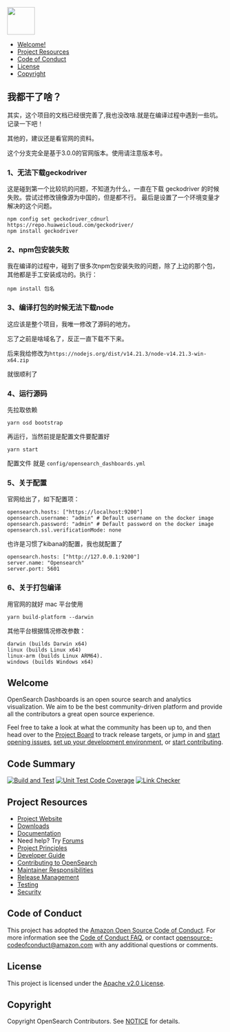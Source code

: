 <img src="https://opensearch.org/assets/brand/SVG/Logo/opensearch_dashboards_logo_darkmode.svg" height="64px"/>

- [Welcome!](#welcome)
- [Project Resources](#project-resources)
- [Code of Conduct](#code-of-conduct)
- [License](#license)
- [Copyright](#copyright)


## 我都干了啥？

其实，这个项目的文档已经很完善了,我也没改啥.就是在编译过程中遇到一些坑。记录一下吧！

其他的，建议还是看官网的资料。

这个分支完全是基于3.0.0的官网版本。使用请注意版本号。

### 1、无法下载geckodriver

这是碰到第一个比较坑的问题，不知道为什么，一直在下载 geckodriver 的时候失败。尝试过修改镜像源为中国的，但是都不行。
最后是设置了一个环境变量才解决的这个问题。
```
npm config set geckodriver_cdnurl https://repo.huaweicloud.com/geckodriver/
npm install geckodriver
```

### 2、npm包安装失败

我在编译的过程中，碰到了很多次npm包安装失败的问题，除了上边的那个包，其他都是手工安装成功的。执行：
```shell
npm install 包名
```

### 3、编译打包的时候无法下载node
这应该是整个项目，我唯一修改了源码的地方。

忘了之前是啥域名了，反正一直下载不下来。

后来我给修改为`https://nodejs.org/dist/v14.21.3/node-v14.21.3-win-x64.zip `

就很顺利了

### 4、运行源码

先拉取依赖
```shell
yarn osd bootstrap
```

再运行，当然前提是配置文件要配置好
```shell
yarn start
```

配置文件 就是 `config/opensearch_dashboards.yml`

### 5、关于配置

官网给出了，如下配置项：
```shell
opensearch.hosts: ["https://localhost:9200"]
opensearch.username: "admin" # Default username on the docker image
opensearch.password: "admin" # Default password on the docker image
opensearch.ssl.verificationMode: none
```

也许是习惯了kibana的配置，我也就配置了
```shell
opensearch.hosts: ["http://127.0.0.1:9200"]
server.name: "Opensearch"
server.port: 5601
```

### 6、关于打包编译

用官网的就好
mac 平台使用
```shell
yarn build-platform --darwin
```

其他平台根据情况修改参数：
```shell
darwin (builds Darwin x64)
linux (builds Linux x64)
linux-arm (builds Linux ARM64).
windows (builds Windows x64)
```


## Welcome

OpenSearch Dashboards is an open source search and analytics visualization. We aim to be the best community-driven platform and provide all the contributors a great open source experience.

Feel free to take a look at what the community has been up to, and then head over to the [Project Board](https://github.com/opensearch-project/OpenSearch-Dashboards/projects) to track release targets, or jump in and [start opening issues](https://github.com/opensearch-project/OpenSearch-Dashboards/issues/new/choose), [set up your development environment](DEVELOPER_GUIDE.md#getting-started), or [start contributing](CONTRIBUTING.md).

## Code Summary

[![Build and Test][build-and-test-badge]][build-and-test-link]
[![Unit Test Code Coverage][codecov-badge]][codecov-link]
[![Link Checker][link-checker-badge]][link-checker-link]

## Project Resources

* [Project Website](https://opensearch.org/)
* [Downloads](https://opensearch.org/downloads.html)
* [Documentation](https://opensearch.org/docs/)
* Need help? Try [Forums](https://discuss.opendistrocommunity.dev/)
* [Project Principles](https://opensearch.org/#principles)
* [Developer Guide](DEVELOPER_GUIDE.md)
* [Contributing to OpenSearch](CONTRIBUTING.md)
* [Maintainer Responsibilities](MAINTAINERS.md)
* [Release Management](RELEASING.md)
* [Testing](TESTING.md)
* [Security](SECURITY.md)

## Code of Conduct

This project has adopted the [Amazon Open Source Code of Conduct](CODE_OF_CONDUCT.md). For more information see the [Code of Conduct FAQ](https://aws.github.io/code-of-conduct-faq), or contact [opensource-codeofconduct@amazon.com](mailto:opensource-codeofconduct@amazon.com) with any additional questions or comments.

## License

This project is licensed under the [Apache v2.0 License](LICENSE.txt).

## Copyright

Copyright OpenSearch Contributors. See [NOTICE](NOTICE.txt) for details.

[build-and-test-badge]: https://github.com/opensearch-project/OpenSearch-Dashboards/actions/workflows/build_and_test_workflow.yml/badge.svg
[build-and-test-link]: https://github.com/opensearch-project/OpenSearch-Dashboards/actions/workflows/build_and_test_workflow.yml
[codecov-badge]: https://codecov.io/gh/opensearch-project/OpenSearch-Dashboards/branch/main/graphs/badge.svg
[codecov-link]: https://app.codecov.io/gh/opensearch-project/OpenSearch-Dashboards
[link-checker-badge]: https://github.com/opensearch-project/OpenSearch-Dashboards/actions/workflows/links_checker.yml/badge.svg
[link-checker-link]: https://github.com/opensearch-project/OpenSearch-Dashboards/actions/workflows/links_checker.yml

